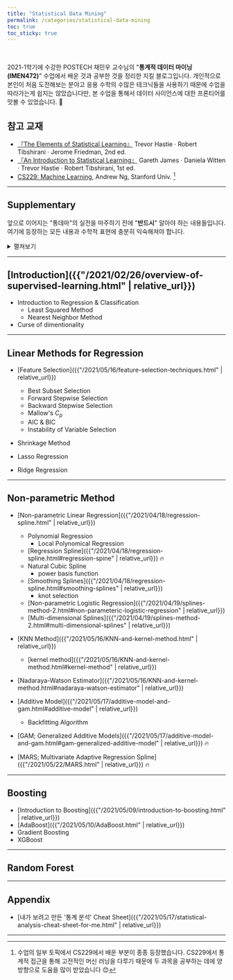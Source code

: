 ```yaml
---
title: "Statistical Data Mining"
permalink: /categories/statistical-data-mining
toc: true
toc_sticky: true
---
```


<br/>

2021-1학기에 수강한 POSTECH 채민우 교수님의 "**통계적 데이터 마이닝(IMEN472)**" 수업에서 배운 것과 공부한 것을 정리한 지킬 블로그입니다. 개인적으로 본인이 처음 도전해보는 분야고 응용 수학의 수많은 테크닉들을 사용하기 때문에 수업을 따라가는게 쉽지는 않았습니다만, 본 수업을 통해서 데이터 사이언스에 대한 프론티어를 맛볼 수 있었습니다. 🤯

## 참고 교재
- [『The Elements of Statistical Learning』](https://web.stanford.edu/~hastie/ElemStatLearn/) Trevor Hastie · Robert Tibshirani · Jerome Friedman, 2nd ed.
- [『An Introduction to Statistical Learning』](https://www.statlearning.com/) Gareth James · Daniela Witten · Trevor Hastie · Robert Tibshirani, 1st ed.
- [CS229: Machine Learning](http://cs229.stanford.edu/syllabus-autumn2018.html), Andrew Ng, Stanford Univ. [^1]

<hr/>

## Supplementary

앞으로 이어지는 "통데마"의 실전을 마주하기 전에 "**반드시**" 알아야 하는 내용들입니다. 여기에 등장하는 모든 내용과 수학적 표현에 충분히 익숙해져야 합니다.

<details markdown="1" class="statement">
<summary>펼쳐보기</summary>

### Linear Algebra

- [Basic Linear Algebra]({{"/2021/03/07/supp-1-linear-algebra-1.html" | relative_url}})
  - Column space & Row space & Null space
  - Fundamental Theorem of Linear Algebra
- [Eigen value & Eigen vector]({{"/2021/03/08/supp-1-linear-algebra-2.html#eigen-value--eigen-vector" | relative_url}})
- [Vector Calculus & Matrix Calculus]({{"/2021/03/08/supp-1-linear-algebra-2.html#matrix-calculus" | relative_url}})
- [Spectral Decomposition & Singular Value Decomposition]({{"/2021/03/14/supp-1-linear-algebra-3.html" | relative_url}})
- [Nonnegative Definite & Positive Definite Matrix]({{"/2021/03/27/supp-1-linear-algebra-4.html" | relative_url}})
- [Orthogonal Projection]({{"/2021/03/27/supp-1-linear-algebra-4.html#orthogonal-projection" | relative_url}})

### Multivariate Normal Distribution

### Conditional Expectation

</details>

<hr/>

## [Introduction]({{"/2021/02/26/overview-of-supervised-learning.html" | relative_url}})

- Introduction to Regression & Classification
  - Least Squared Method
  - Nearest Neighbor Method
- Curse of dimentionality

<hr/>

## Linear Methods for Regression

- [Feature Selection]({{"/2021/05/16/feature-selection-techniques.html" | relative_url}})
  - Best Subset Selection
  - Forward Stepwise Selection
  - Backward Stepwise Selection
  - Mallow's $C_p$
  - AIC & BIC
  - Instability of Variable Selection

- Shrinkage Method

- Lasso Regression
- Ridge Regression

<hr/>

## Non-parametric Method

- [Non-parametric Linear Regression]({{"/2021/04/18/regression-spline.html" | relative_url}})
  - Polynomial Regression
    - Local Polynomical Regression
  - [Regression Spline]({{"/2021/04/18/regression-spline.html#regression-spine" | relative_url}}) 🔥
  - Natural Cubic Spline
    - power basis function
  - [Smoothing Splines]({{"/2021/04/18/regression-spline.html#smoothing-splines" | relative_url}})
    - knot selection
  - [Non-parametric Logistic Regression]({{"/2021/04/19/splines-method-2.html#non-parameteric-logistic-regression" | relative_url}})
  - [Multi-dimensional Splines]({{"/2021/04/19/splines-method-2.html#multi-dimensional-splines" | relative_url}})

- [KNN Method]({{"/2021/05/16/KNN-and-kernel-method.html" | relative_url}})
  - [kernel method]({{"/2021/05/16/KNN-and-kernel-method.html#kernel-method" | relative_url}})
- [Nadaraya-Watson Estimator]({{"/2021/05/16/KNN-and-kernel-method.html#nadaraya-watson-estimator" | relative_url}})

- [Additive Model]({{"/2021/05/17/additive-model-and-gam.html#additive-model" | relative_url}})
  - Backfitting Algorithm
- [GAM; Generalized Additive Models]({{"/2021/05/17/additive-model-and-gam.html#gam-generalized-additive-model" | relative_url}}) 🔥
- [MARS; Multivariate Adaptive Regression Spline]({{"/2021/05/22/MARS.html" | relative_url}}) 🔥


<hr/>

## Boosting

- [Introduction to Boosting]({{"/2021/05/09/introduction-to-boosting.html" | relative_url}})
- [AdaBoost]({{"/2021/05/10/AdaBoost.html" | relative_url}})
- Gradient Boosting
- XGBoost

<hr/>

## Random Forest

<hr/>

## Appendix

- [내가 보려고 만든 '통계 분석' Cheat Sheet]({{"/2021/05/17/statistical-analysis-cheat-sheet-for-me.html" | relative_url}})



<hr/>

[^1]: 수업의 일부 토픽에서 CS229에서 배운 부분이 종종 등장했습니다. CS229에서 통계적 접근을 통해 고전적인 머신 러닝을 다루기 때문에 두 과목을 공부하는 데에 양방향으로 도움을 많이 받았습니다 😊


